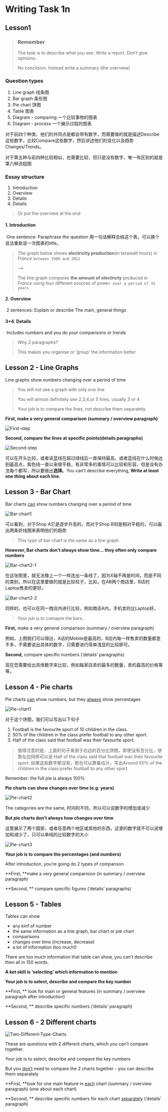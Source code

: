 #  Writing Task 1n

## Lesson1

> ### Remember
>
> The task is to describe what you see. Write a report. Don’t give opinions.
>
> No conclision. Instead write a summary (the overview)

### Question types

1. Line graph 线条图
2. Bar graph 条形图
3. Pie chart 饼图
4. Table 图表
5. Diagram - comparing 一个比较事物的图表
6. Diagram - process 一个展示过程的图表

对于前四个种类，他们的共同点是都会带有数字，而需要做的就是描述Describe这些数字，比较Compare这些数字，然后讲述他们的变化以及趋势Changes/Trends。

对于第五种与前四种比较相似，也需要比较，但只是没有数字，唯一有区别的就是第六种流程图

### Essay structure

1. Introduction
2. Overview
3. Details
4. Details

> Or put the overview at the end

#### 1. Introduction 

​	One sentence: Paraphrase the question 用一句话解释总结这个表，可以换个说法重新说一次图表的title。

> The graph below shows **electricity production**(in terawatt hours) *in France* `between 1980 and 2012`
>
>  -->
>
> The line graph compares **the amount of electricty** produced *in France* using four different sources of powe`r over a period of 32 years`

#### 2. Overview

​	2 sentences: Explain or describe The main, general things

#### 3+4. Details

​	Includes numbers and you do your comparisons or trends

> Why 2 paragraphs?
>
> This makes you organise or ‘group’ the information better

## Lesson 2 - Line Graphs

Line graphs show numbers changing over a period of time

> You will not see a graph with only one line
>
> You will almost definitely see 2,3,4,or 5 lines, usually 3 or 4
>
> Your job is to compare the lines, not describe them separately

**First, make  a very general comparison (summary / overview paragraph)**

![First-step](Task1-Images/Lesson2/First-step.png)

**Second, compare the lines at specific points(details paragraphs)**

![Second-step](Task1-Images/Lesson2/Second-step.png)

可以在开头比较，或者说蓝线在超过绿线后一直保持最高，或者蓝线在什么时候达到最高点，紫色线一直以来很平稳，有非常多的事情可以比较和形容，但是没有办法每个都写，所以要做出**选择**。You can’t describe everything, **Write at least one thing about each line.**

## Lesson 3 -  Bar Chart

Bar charts <u>can</u> show numbers changing over a period of time

![Bar-chart1](Task1-Images/Lesson3/Bar-chart1.png)

可以看到，对于Shop A它是逐步升高的，而对于Shop B则是相对平稳的，可以画出两条折线图来表明他们的趋势

> This type of bar chart is the same as a line graph

**However, Bar charts don’t always show time... they often only compare numbers**

![Bar-chart2-1](Task1-Images/Lesson3/Bar-chart2-1.png)

在这张图里，就无法像上一个一样连出一条线了，因为X轴不再是时间，而是不同的类别，所以在这里要做的就是比较柱子，比如，在AB两个商店里，B店的Laptop售卖的更好。

![Bar-chart2-2](Task1-Images/Lesson3/Bar-chart2-2.png)

同样的，也可以在同一商店内进行比较，例如商店A内，手机卖的比Laptop好。

> Your job is to comapre the bars.

**First,** make a very general comparison (summary / overview paragraph)

例如，上图我们可以得出，A店的Mobile是最高的，B店内每一样售卖的数量都差不多，不需要说出具体的数字，只需要进行简单浅显的比较即可。

**Second,** compare specific numbers (‘details’ paragraphs)

现在您需要给出具体数字来比较，例如每家店卖的最多的数量，卖的最高的价格等等。

## Lesson 4 - Pie charts

Pie charts <u>can</u> show numbers, but they <u>always</u> show percentages

![**Pie-chart1**](Task1-Images/Lesson4/Pie-chart1.png)

对于这个饼图，我们可以写出以下句子

1. Football is the favourite sport of 10 children in the class.
2. 50% of the children in the class prefer football to any other sport.
3. Half of the class said that football was their favourite sport.

> 值得注意的是，上面的句子来源于右边的百分比饼图，即使没有百分比，依靠左边同样可以说 Half of the class said that football was their favourite sport. 如果这些数字都没有，那也可以靠看估计，写出Around 50% of the children in the class prefer football to any other sport.

Remember: the full pie is always 100%

**Pie charts can show changes over time (e.g. years)**

![Pie-chart2](Task1-Images/Lesson4/Pie-chart2.png)

The categories are the same, 时间的不同，所以可以说数字的增加或减少

**But pie charts don’t always how changes over time**

这里展示了两个国家，或者任意两个地区或其他的东西。这里的数字就不可以说增加和减少了，只可以单纯的比较数字的大小

![Pie-chart3](Task1-Images/Lesson4/Pie-chart3.png)

**Your job is to compare the percentages (and numbers)**

After introduction, you’re going do 2 types of comparison

**First, **make a very general comparision (in summary / overview paragraph)

**Second, ** compare specific figures (‘details’ paragraphs)

## Lesson 5 - Tables

Tables can show

- any kinf of number
- the same information as a line graph, bar chart or pie chart
- comparisons
- changes over time (increase, decrease)
- a lot of information (too much!)

There are too much information that table can show, you can’t describe then all in 150 words.

**A ket skill is ‘selecting’ which information to mention**

**Your job is to select, describe and compare the key number**

**First, ** look for main or general features (in summary / overview paragraph after introduction)

**Second, ** describe specific numbers (‘details’ paragraph)

## Lesson 6 - 2 Different charts

![Two-Different-Type-Charts](Task1-Images/Lesson6/Two-Different-Type-Charts.png)

These are questions with 2 different charts, which you can’t compare together.

Your job is to select, describe and compare the key numbers

But you <u>don’t</u> need to compare the 2 charts together - you can describe them separately

**First, **look for one main feature in <u>each</u> chart (summary / overview paragraph) (one about each chart)

**Second, ** describe specific numbers for each chart <u>separately</u> (‘details’ paragraph)

